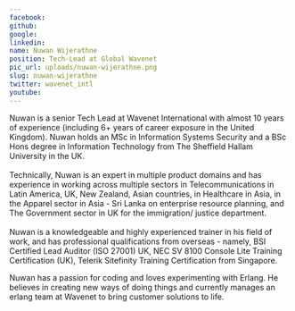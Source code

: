 ```yaml
---
facebook: 
github: 
google: 
linkedin: 
name: Nuwan Wijerathne
position: Tech-Lead at Global Wavenet
pic_url: uploads/nuwan-wijerathne.png
slug: nuwan-wijerathne
twitter: wavenet_intl
youtube: 
---
```

<p>Nuwan is a senior Tech Lead at Wavenet International with almost 10 years of experience (including 6+ years of career exposure in the United Kingdom). Nuwan holds an MSc in Information Systems Security and a BSc Hons degree in Information Technology from The Sheffield Hallam University in the UK.<br />
<br />
Technically, Nuwan is an expert in multiple product domains and has experience in working across multiple sectors in Telecommunications in Latin America, UK, New Zealand, Asian countries, in Healthcare in Asia, in the Apparel sector in Asia - Sri Lanka on enterprise resource planning, and The Government sector in UK for the immigration/ justice department.<br />
<br />
Nuwan is a knowledgeable and highly experienced trainer in his field of work, and has professional qualifications from overseas - namely, BSI Certified Lead Auditor (ISO 27001) UK, NEC SV 8100 Console Lite Training Certification (UK), Telerik Sitefinity Training Certification from Singapore.</p>

<p>Nuwan has a passion for coding and loves experimenting with Erlang. He believes in creating new ways of doing things and currently manages an erlang team at Wavenet to bring customer solutions to life.</p>
